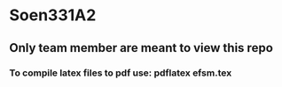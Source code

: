 # Soen331A2

## Only team member are meant to view this repo
### To compile latex files to pdf use: pdflatex efsm.tex
